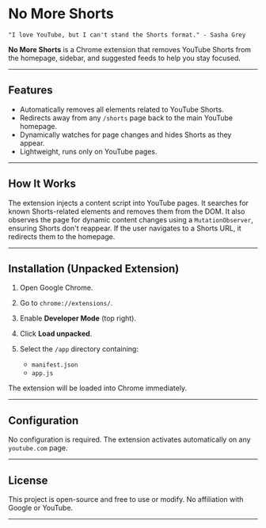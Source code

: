 # No More Shorts

`"I love YouTube, but I can't stand the Shorts format." - Sasha Grey`  

**No More Shorts** is a Chrome extension that removes YouTube Shorts from the homepage, sidebar, and suggested feeds to help you stay focused.

---

## Features

* Automatically removes all elements related to YouTube Shorts.
* Redirects away from any `/shorts` page back to the main YouTube homepage.
* Dynamically watches for page changes and hides Shorts as they appear.
* Lightweight, runs only on YouTube pages.

---

## How It Works

The extension injects a content script into YouTube pages. It searches for known Shorts-related elements and removes them from the DOM. It also observes the page for dynamic content changes using a `MutationObserver`, ensuring Shorts don't reappear. If the user navigates to a Shorts URL, it redirects them to the homepage.

---

## Installation (Unpacked Extension)

1. Open Google Chrome.
2. Go to `chrome://extensions/`.
3. Enable **Developer Mode** (top right).
4. Click **Load unpacked**.
5. Select the `/app` directory containing:

   * `manifest.json`
   * `app.js`

The extension will be loaded into Chrome immediately.

---

## Configuration

No configuration is required. The extension activates automatically on any `youtube.com` page.

---

## License

This project is open-source and free to use or modify. No affiliation with Google or YouTube.

---
